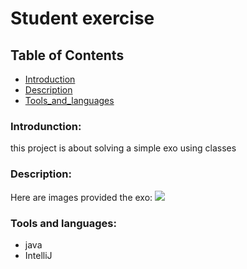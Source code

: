 <h1>Student exercise</h1>

## Table of Contents
- [Introduction](#introduction)
- [Description](#Description)
- [Tools_and_languages](#Tools_and_languages)


<h3>Introdunction:</h3>

this project is about solving a simple exo using classes

<h3>Description:</h3>
Here are images provided the exo:
<img src= "https://imgur.com/PQJkU8p.png"/>

<h3>Tools and languages:</h3>

- java
- IntelliJ
